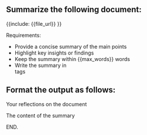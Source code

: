 ## Summarize the following document:

<document>
{{include: {{file_url}} }}
</document>

Requirements:
- Provide a concise summary of the main points
- Highlight key insights or findings
- Keep the summary within {{max_words}} words
- Write the summary in <summary> tags

## Format the output as follows:

<relexions> Your reflections on the document </relexions>

<summary> The content of the summary </summary>

END.